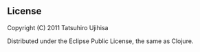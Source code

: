 ## License

Copyright (C) 2011 Tatsuhiro Ujihisa

Distributed under the Eclipse Public License, the same as Clojure.
